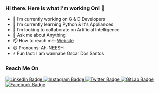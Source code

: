 ### Hi there. Here is what I'm working On!  👋


- 🔭 I’m currently working on G & D Developers
- 🌱 I’m currently learning Python & It's Appliances
- 👯 I’m looking to collaborate on Artificial Intelligence
- 💬 Ask me about Anything
- 📫 How to reach me: [Website](https://anishvarshrestha.com.np/)
- 😄 Pronouns: Ah-NEESH
- ⚡ Fun fact: I am wannabe Oscar Dos Santos


### Reach Me On
<div id="badges">
  <a href="https://www.linkedin.com/in/anish-var-shrestha-03530a132/">
    <img src="https://img.shields.io/badge/LinkedIn-blue?style=for-the-badge&logo=linkedin&logoColor=white" alt="LinkedIn Badge"/>
  </a>
  <a href="https://www.instagram.com/anishrestha24/">
    <img src="https://img.shields.io/badge/Instagram-E4405F?style=for-the-badge&logo=instagram&logoColor=white" alt="Instagram Badge"/>
  </a>
  <a href="https://twitter.com/anishresthazpi">
    <img src="https://img.shields.io/badge/Twitter-blue?style=for-the-badge&logo=twitter&logoColor=white" alt="Twitter Badge"/>
  </a>
  <a href="https://gitlab.com/anishrestha">
    <img src="https://img.shields.io/badge/GitLab-330F63?style=for-the-badge&logo=gitlab&logoColor=white" alt="GitLab Badge"/>
  </a>
  <a href="https://www.facebook.com/anees.shrestha.76">
    <img src="https://img.shields.io/badge/Facebook-1877F2?style=for-the-badge&logo=facebook&logoColor=white" alt="Facebook Badge"/>
  </a>
</div>
